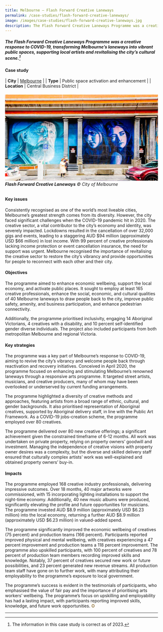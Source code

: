 ```yaml
---
title: Melbourne – Flash Forward Creative Laneways
permalink: /case-studies/flash-forward-creative-laneways/
image: /images/case-studies/flash-forward-creative-laneways.jpg
description: The Flash Forward Creative Laneways Programme was a creative response to COVID-19, transforming Melbourne’s laneways into vibrant public spaces, supporting local artists and revitalising the city’s cultural scene.
---
```


##### The Flash Forward Creative Laneways Programme was a creative response to COVID-19, transforming Melbourne’s laneways into vibrant public spaces, supporting local artists and revitalising the city’s cultural scene.[^1]

#### **Case study**

| **City** | [Melbourne](/melbourne2/) |
| **Type** | Public space activation and enhancement  |
| **Location** | Central Business District |

###### ![Flash Forward Creative Laneways](/images/case-studies/flash-forward-creative-laneways.jpg)**Flash Forward Creative Laneways** © City of Melbourne

#### **Key issues**

Consistently recognised as one of the world’s most liveable cities, Melbourne’s greatest strength comes from its diversity. However, the city faced significant challenges when the COVID-19 pandemic hit in 2020. The creative sector, a vital contributor to the city’s economy and identity, was severely impacted. Lockdowns resulted in the cancellation of over 32,000 gigs and events, leading to a staggering AUD $94 million (approximately USD $66 million) in lost income. With 99 percent of creative professionals lacking income protection or event cancellation insurance, the need for support was urgent. Melbourne recognised the importance of revitalising the creative sector to restore the city’s vibrancy
and provide opportunities for people to reconnect with each other and their city.

#### **Objectives**

The programme aimed to enhance economic wellbeing, support the local economy, and activate public places. It sought to employ at least 165 creative professionals, enhance the social, economic, and cultural qualities of 40 Melbourne laneways to draw people back to the city, improve public safety, amenity, and business participation, and enhance pedestrian connectivity.

Additionally, the programme prioritised inclusivity, engaging 14 Aboriginal Victorians, 4 creatives with a disability, and 10 percent self-identified gender diverse individuals. The project also included participants from both metropolitan Melbourne and regional Victoria.

#### **Key strategies**

The programme was a key part of Melbourne’s response to COVID-19, aiming to revive the city’s vibrancy and welcome people back through reactivation and recovery initiatives. Conceived in April 2020, the programme focused on enhancing and stimulating Melbourne’s renowned laneways
through a responsive arts programme. It targeted street artists, musicians, and creative producers, many of whom may have been overlooked or underserved by current funding arrangements.

The programme highlighted a diversity of creative methods and approaches, featuring artists from a broad range of ethnic, cultural, and gender backgrounds. It also prioritised representation of Aboriginal creatives, supported by Aboriginal delivery staff, in line with the Public Art Framework. As a COVID-19 jobs-creation scheme, the programme employed over 80 creatives.

The programme delivered over 80 new creative offerings; a significant achievement given the constrained timeframe of 6-12 months. All work was undertaken on private property, relying on property owners’ goodwill and investment. Managing the independence of creative visions with property
owner desires was a complexity, but the diverse and skilled delivery staff ensured that culturally complex artists’ work was well-explained and obtained property owners’ buy-in.

#### **Impacts**

The programme employed 168 creative industry professionals, delivering impressive outcomes. Over 18 months, 40 major artworks were commissioned, with 15 incorporating lighting installations to support the night-time economy. Additionally, 40 new music albums were produced, significantly elevating the profile and future opportunities for musicians. The programme invested AUD $8.9 million (approximately USD $6.23 million) into the local economy, returning a further AUD $8.9 million (approximately USD $6.23 million) in valued-added spend.

The programme significantly improved the economic wellbeing of creatives (75 percent) and production teams (166 percent). Participants reported improved physical and mental wellbeing, with creatives experiencing a 47 percent improvement and production teams a 118 percent improvement. The programme also upskilled participants, with 100 percent of creatives and 78 percent of production team members recording improved skills and knowledge. Notably, 37 percent of creatives secured new work or future possibilities, and 23 percent generated new revenue streams. All production team staff have gone on to further work, with many attributing their employability to the programme’s exposure to local government.

The programme’s success is evident in the testimonials of participants, who emphasised the value of fair pay and the importance of prioritising arts workers’ wellbeing. The programme’s focus on upskilling and employability has had a lasting impact, with participants reporting improved skills, knowledge, and future work opportunities. **<font color="#967942">O</font>**

---

[^1]: The information in this case study is correct as of 2023.
